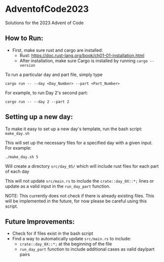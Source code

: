 # AdventofCode2023
Solutions for the 2023 Advent of Code

## How to Run:
* First, make sure rust and cargo are installed:
  * Rust: https://doc.rust-lang.org/book/ch01-01-installation.html
  * After installation, make sure Cargo is installed by running `cargo --version`
  
To run a particular day and part file, simply type 
```
cargo run -- --day <Day_Number> --part <Part_Number>
```

For example, to run Day 2's second part:
```
cargo run -- --day 2 --part 2
```

## Setting up a new day:
To make it easy to set up a new day's template, run the bash script: `make_day.sh`

This will set up the necessary files for a specified day with a given input. 
For example:
```
./make_day.sh 5
```
Will create a directory `src/day_05/` which will include rust files for each part of each day

This will not update `src/main.rs` to include the `crate::day_0X::*;` lines or update as a valid input in the `run_day_part` function.

NOTE: This currently does not check if there is already existing files.
This will be implemented in the future, for now please be careful using this script.

## Future Improvements:
* Check for if files exist in the bash script
* Find a way to automatically update `src/main.rs` to include:
  * `crate::day_0X::*;` at the beginning of the file
  * `run_day_part` function to include additional cases as valid day/part pairs